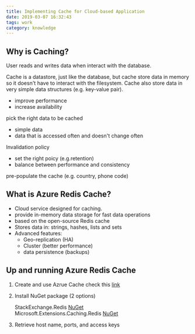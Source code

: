 ```yaml
---
title: Implementing Cache for Cloud-based Application
date: 2019-03-07 16:32:43
tags: work
category: knowledge
---
```


## Why is Caching?
User reads and writes data when interact with the database.

Cache is a datastore, just like the database, but cache store data in memory so it doesn't have to interact with the filesystem. Cache also store data in very simple data structures (e.g. key-value pair). 
- improve performance
- increase availability

pick the right data to be cached
- simple data
- data that is accessed often and doesn't change often

Invalidation policy
- set the right poicy (e.g.retention)
- balance between performance and consistency

pre-populate the cache (e.g. country, phone code)

## What is Azure Redis Cache?
- Cloud service designed for caching.
- provide in-memory data storage for fast data operations
- based on the open-source Redis cache
- Stores data in: strings, hashes, lists and sets
- Advanced features: 
  - Geo-replication (HA)
  - Cluster (better performance)
  - data persistence (backups)

## Up and running Azure Redis Cache
1. Create and use Azrue Cache
   check this [link](https://docs.microsoft.com/en-us/azure/azure-cache-for-redis/cache-dotnet-how-to-use-azure-redis-cache)

2. Install NuGet package (2 options)

   StackExchange.Redis [NuGet](https://www.nuget.org/packages/StackExchange.Redis/)   
   Microsoft.Extensions.Caching.Redis [NuGet](https://www.nuget.org/packages/Microsoft.Extensions.Caching.Redis/2.2.0)
3. Retrieve host name, ports, and access keys